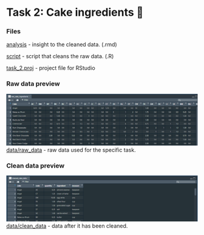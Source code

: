 # Task 2: Cake ingredients :cake:

### Files

[analysis](analysis/) - insight to the cleaned data. (.rmd)

[script](scripts/cleaning_script.R) - script that cleans the raw data. (.R)

[task_2.proj]() - project file for RStudio


### Raw data preview
![](images/raw_preview.png)
[data/raw_data](data/raw_data/) - raw data used for the specific task.

### Clean data preview
![](images/clean_preview.png)
[data/clean_data](data/clean_data/) - data after it has been cleaned.
